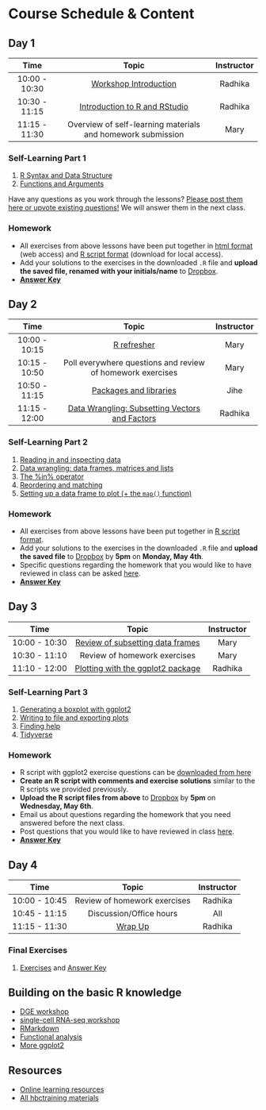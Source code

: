 # Course Schedule & Content

## Day 1

| Time            |  Topic  | Instructor |
|:------------------------:|:------------------------------------------------:|:--------:|
| 10:00 - 10:30 | [Workshop Introduction](../lectures/Intro_to_nanocourse.pdf) | Radhika |
| 10:30 - 11:15 | [Introduction to R and RStudio](../lessons/01_introR-R-and-RStudio.md) | Radhika |
| 11:15 - 11:30 | Overview of self-learning materials and homework submission |  Mary |

### Self-Learning Part 1
1. [R Syntax and Data Structure](https://hbctraining.github.io/Intro-to-R-flipped/lessons/02_introR-syntax-and-data-structures.html)
1. [Functions and Arguments](../lessons/03_introR-functions-and-arguments.md)

Have any questions as you work through the lessons? [Please post them here or upvote existing questions!](https://PollEv.com/discourses/uCqzZCBo9jQqdM3B9j5T1/respond) We will answer them in the next class.

### Homework
* All exercises from above lessons have been put together in [html format](../homework/day1_hw_exercises.md) (web access) and [R script format](../homework/day1_hw_exercises.R) (download for local access).
* Add your solutions to the exercises in the downloaded `.R` file and **upload the saved file, renamed with your initials/name** to [Dropbox](https://www.dropbox.com/request/mCrMcxx6WM9NPTBBirsW).
* **[Answer Key](../homework/day1_hw_answer-key.R)**

## Day 2

| Time            |  Topic  | Instructor |
|:------------------------:|:------------------------------------------------:|:--------:|
| 10:00 - 10:15 | [R refresher](https://docs.google.com/spreadsheets/d/1LFKCBA_huYUZUWWgVQIb6j2_UeAu7UKOQlPsZGTl1IY/edit#gid=0) | Mary |
| 10:15 - 10:50 | Poll everywhere questions and review of homework exercises | Mary |
| 10:50 - 11:15 | [Packages and libraries](../lessons/04_introR_packages.md) | Jihe |
| 11:15 - 12:00 | [Data Wrangling: Subsetting Vectors and Factors](../lessons/05_introR-data-wrangling.md) | Radhika |

### Self-Learning Part 2
1. [Reading in and inspecting data](../lessons/06_reading_and_data_inspection.md)
1. [Data wrangling: data frames, matrices and lists](../lessons/07_introR-data-wrangling2.md)
1. [The %in% operator](../lessons/08_identifying-matching-elements.md)
1. [Reordering and matching](../lessons/09_reordering-to-match-datasets.md)
1. [Setting up a data frame to plot (+ the `map()` function)](../lessons/10_setting_up_to_plot.md)

### Homework
* All exercises from above lessons have been put together in [R script format](../homework/day2_hw_exercises.R).
* Add your solutions to the exercises in the downloaded `.R` file and **upload the saved file** to [Dropbox](https://www.dropbox.com/request/Yrzq9CmSj62dO1YHFwKJ) by **5pm** on **Monday, May 4th**.
* Specific questions regarding the homework that you would like to have reviewed in class can be asked [here](https://pollev.com/discourses/uCqzZCBo9jQqdM3B9j5T1/respond).
* **[Answer Key](../homework/day2_hw_answer-key.R)**

## Day 3

| Time            |  Topic  | Instructor |
|:------------------------:|:------------------------------------------------:|:--------:|
| 10:00 - 10:30 | [Review of subsetting data frames](../lessons/animal_table.md) | Mary |
| 10:30 - 11:10 | Review of homework exercises | Mary |
| 11:10 - 12:00 | [Plotting with the ggplot2 package](../lessons/11_ggplot2.md) | Radhika |

### Self-Learning Part 3
1. [Generating a boxplot with ggplot2](../lessons/12_boxplot_exercise.md)
1. [Writing to file and exporting plots](../lessons/13_exporting_data_and_plots.md)
1. [Finding help](../lessons/14_finding_help.md)
1. [Tidyverse](https://hbctraining.github.io/Training-modules/Tidyverse_ggplot2/lessons/intro_tidyverse.html)

### Homework
* R script with ggplot2 exercise questions can be [downloaded from here](../homework/ggplot_exercise.R)
* **Create an R script with comments and exercise solutions** similar to the R scripts we provided previously.
* **Upload the R script files from above** to [Dropbox](https://www.dropbox.com/request/GWiR8WVHbULRWsctxXjV) by **5pm** on **Wednesday, May 6th**.
* Email us about questions regarding the homework that you need answered before the next class.
* Post questions that you would like to have reviewed in class [here](https://pollev.com/discourses/uCqzZCBo9jQqdM3B9j5T1/respond).
* **[Answer Key](../homework/day3_hw_answer-key.R)**

## Day 4

| Time            |  Topic  | Instructor |
|:------------------------:|:------------------------------------------------:|:--------:|
| 10:00 - 10:45 | Review of homework exercises | Radhika |
| 10:45 - 11:15 | Discussion/Office hours | All |
| 11:15 - 11:30 | [Wrap Up](../lectures/R_nanocourse_wrapup_online.pdf) | Radhika |

### Final Exercises
1. [Exercises](https://hbctraining.github.io/Intro-to-R/homework/Intro_to_R_hw.html) and [Answer Key](https://hbctraining.github.io/Intro-to-R/homework/Intro_to_R_key.html)

## Building on the basic R knowledge
* [DGE workshop](https://hbctraining.github.io/DGE_workshop_salmon/)
* [single-cell RNA-seq workshop](https://hbctraining.github.io/scRNA-seq/)
* [RMarkdown](https://hbctraining.github.io/Training-modules/Rmarkdown/)
* [Functional analysis](https://hbctraining.github.io/Training-modules/DGE-functional-analysis/)
* [More ggplot2](https://hbctraining.github.io/Training-modules/Tidyverse_ggplot2/lessons/ggplot2.html)

## Resources
* [Online learning resources](https://hbctraining.github.io/bioinformatics_online/lists/online_trainings.html)
* [All hbctraining materials](https://hbctraining.github.io/main)

